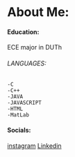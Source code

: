 # About Me:
#### Education:
ECE major in DUTh
###### LANGUAGES:
```
-C
-C++
-JAVA
-JAVASCRIPT
-HTML
-MatLab
```
#### Socials:
[instagram](https://www.instagram.com/chrysafoudisasteris/)
[Linkedin](https://www.linkedin.com/in/asterios-chrysafoudis/)


